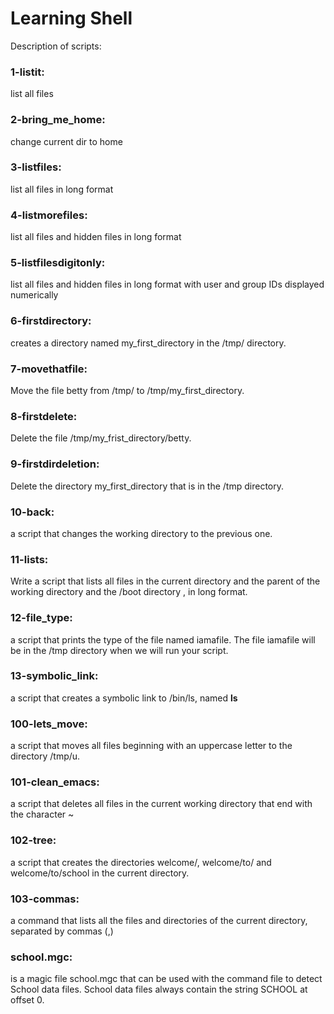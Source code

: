 # Learning Shell
Description of scripts:

### 1-listit: 
list all files
### 2-bring_me_home:
change current dir to home
### 3-listfiles: 
list all files in long format
### 4-listmorefiles: 
list all files and hidden files in long format
### 5-listfilesdigitonly:
list all files and hidden files in long format with user and group IDs displayed numerically
### 6-firstdirectory:
creates a directory named my_first_directory in the /tmp/ directory.
### 7-movethatfile:
Move the file betty from /tmp/ to /tmp/my_first_directory.
### 8-firstdelete:
Delete the file /tmp/my_frist_directory/betty.
### 9-firstdirdeletion:
Delete the directory my_first_directory that is in the /tmp directory.
### 10-back:
a script that changes the working directory to the previous one.
### 11-lists:
Write a script that lists all files in the current directory and the parent of the working directory and the /boot directory , in long format.
### 12-file_type:
a script that prints the type of the file named iamafile. The file iamafile will be in the /tmp directory when we will run your script.
### 13-symbolic_link:
a script that creates a symbolic link to /bin/ls, named __ls__
### 100-lets_move:
a script that moves all files beginning with an uppercase letter to the directory /tmp/u.
### 101-clean_emacs:
a script that deletes all files in the current working directory that end with the character ~
### 102-tree:
a script that creates the directories welcome/, welcome/to/ and welcome/to/school in the current directory.
### 103-commas:
a command that lists all the files and directories of the current directory, separated by commas (,)
### school.mgc:
is a magic file school.mgc that can be used with the command file to detect School data files. School data files always contain the string SCHOOL at offset 0.
